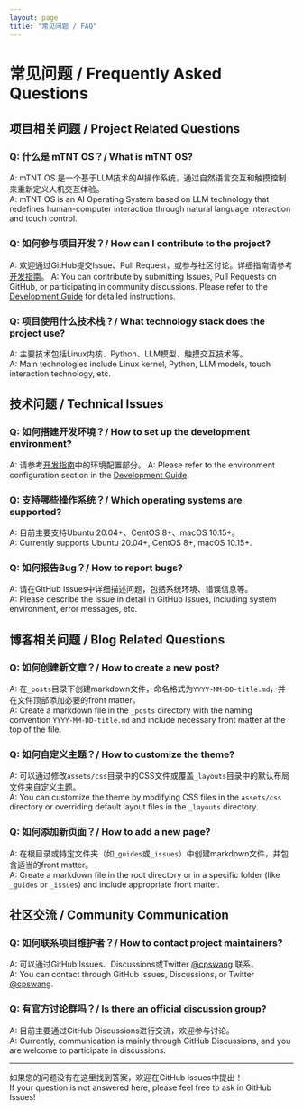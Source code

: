 ```yaml
---
layout: page
title: "常见问题 / FAQ"
---
```


# 常见问题 / Frequently Asked Questions

## 项目相关问题 / Project Related Questions

### Q: 什么是 mTNT OS？/ What is mTNT OS?
A: mTNT OS 是一个基于LLM技术的AI操作系统，通过自然语言交互和触摸控制来重新定义人机交互体验。  
A: mTNT OS is an AI Operating System based on LLM technology that redefines human-computer interaction through natural language interaction and touch control.

### Q: 如何参与项目开发？/ How can I contribute to the project?
A: 欢迎通过GitHub提交Issue、Pull Request，或参与社区讨论。详细指南请参考[开发指南](/pages/guides/)。
A: You can contribute by submitting Issues, Pull Requests on GitHub, or participating in community discussions. Please refer to the [Development Guide](/pages/guides/) for detailed instructions.

### Q: 项目使用什么技术栈？/ What technology stack does the project use?
A: 主要技术包括Linux内核、Python、LLM模型、触摸交互技术等。  
A: Main technologies include Linux kernel, Python, LLM models, touch interaction technology, etc.

## 技术问题 / Technical Issues

### Q: 如何搭建开发环境？/ How to set up the development environment?
A: 请参考[开发指南](/pages/guides/)中的环境配置部分。
A: Please refer to the environment configuration section in the [Development Guide](/pages/guides/).

### Q: 支持哪些操作系统？/ Which operating systems are supported?
A: 目前主要支持Ubuntu 20.04+、CentOS 8+、macOS 10.15+。  
A: Currently supports Ubuntu 20.04+, CentOS 8+, macOS 10.15+.

### Q: 如何报告Bug？/ How to report bugs?
A: 请在GitHub Issues中详细描述问题，包括系统环境、错误信息等。  
A: Please describe the issue in detail in GitHub Issues, including system environment, error messages, etc.

## 博客相关问题 / Blog Related Questions

### Q: 如何创建新文章？/ How to create a new post?
A: 在`_posts`目录下创建markdown文件，命名格式为`YYYY-MM-DD-title.md`，并在文件顶部添加必要的front matter。  
A: Create a markdown file in the `_posts` directory with the naming convention `YYYY-MM-DD-title.md` and include necessary front matter at the top of the file.

### Q: 如何自定义主题？/ How to customize the theme?
A: 可以通过修改`assets/css`目录中的CSS文件或覆盖`_layouts`目录中的默认布局文件来自定义主题。  
A: You can customize the theme by modifying CSS files in the `assets/css` directory or overriding default layout files in the `_layouts` directory.

### Q: 如何添加新页面？/ How to add a new page?
A: 在根目录或特定文件夹（如`_guides`或`_issues`）中创建markdown文件，并包含适当的front matter。  
A: Create a markdown file in the root directory or in a specific folder (like `_guides` or `_issues`) and include appropriate front matter.

## 社区交流 / Community Communication

### Q: 如何联系项目维护者？/ How to contact project maintainers?
A: 可以通过GitHub Issues、Discussions或Twitter [@cpswang](https://x.com/cpswang) 联系。  
A: You can contact through GitHub Issues, Discussions, or Twitter [@cpswang](https://x.com/cpswang).

### Q: 有官方讨论群吗？/ Is there an official discussion group?
A: 目前主要通过GitHub Discussions进行交流，欢迎参与讨论。  
A: Currently, communication is mainly through GitHub Discussions, and you are welcome to participate in discussions.

---

如果您的问题没有在这里找到答案，欢迎在GitHub Issues中提出！  
If your question is not answered here, please feel free to ask in GitHub Issues!